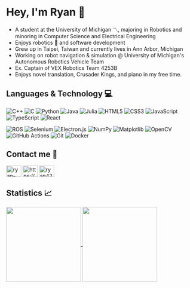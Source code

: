 # Hey, I'm Ryan 🙌
- A student at the University of Michigan :part_alternation_mark:, majoring in Robotics and minoring in Computer Science and Electrical Engineering
- Enjoys robotics :robot: and software development
- Grew up in Taipei, Taiwan and currently lives in Ann Arbor, Michigan
- Working on robot navigation & simulation @ University of Michigan's Autonomous Robotics Vehicle Team
- Ex. Captain of VEX Robotics Team 4253B
- Enjoys novel translation, Crusader Kings, and piano in my free time.

## Languages & Technology :computer:
![C++](https://img.shields.io/badge/c++-%2300599C.svg?style=for-the-badge&logo=c%2B%2B&logoColor=white)
![C](https://img.shields.io/badge/c-%2300599C.svg?style=for-the-badge&logo=c&logoColor=white)
![Python](https://img.shields.io/badge/python-3670A0?style=for-the-badge&logo=python&logoColor=ffdd54)
![Java](https://img.shields.io/badge/java-%23ED8B00.svg?style=for-the-badge&logo=openjdk&logoColor=white)
![Julia](https://img.shields.io/badge/-Julia-9558B2?style=for-the-badge&logo=julia&logoColor=white)
![HTML5](https://img.shields.io/badge/html5-%23E34F26.svg?style=for-the-badge&logo=html5&logoColor=white)
![CSS3](https://img.shields.io/badge/css3-%231572B6.svg?style=for-the-badge&logo=css3&logoColor=white)
![JavaScript](https://img.shields.io/badge/javascript-%23323330.svg?style=for-the-badge&logo=javascript&logoColor=%23F7DF1E)
![TypeScript](https://img.shields.io/badge/typescript-%23007ACC.svg?style=for-the-badge&logo=typescript&logoColor=white)
![React](https://img.shields.io/badge/react-%2320232a.svg?style=for-the-badge&logo=react&logoColor=%2361DAFB)

![ROS](https://img.shields.io/badge/ros-%230A0FF9.svg?style=for-the-badge&logo=ros&logoColor=white)
![Selenium](https://img.shields.io/badge/-selenium-%43B02A?style=for-the-badge&logo=selenium&logoColor=white)
![Electron.js](https://img.shields.io/badge/Electron-191970?style=for-the-badge&logo=Electron&logoColor=white)
![NumPy](https://img.shields.io/badge/numpy-%23013243.svg?style=for-the-badge&logo=numpy&logoColor=white)
![Matplotlib](https://img.shields.io/badge/Matplotlib-%23ffffff.svg?style=for-the-badge&logo=Matplotlib&logoColor=black)
![OpenCV](https://img.shields.io/badge/opencv-%23white.svg?style=for-the-badge&logo=opencv&logoColor=white)
![GitHub Actions](https://img.shields.io/badge/github%20actions-%232671E5.svg?style=for-the-badge&logo=githubactions&logoColor=white)
![Git](https://img.shields.io/badge/git-%23F05033.svg?style=for-the-badge&logo=git&logoColor=white)
![Docker](https://img.shields.io/badge/docker-%230db7ed.svg?style=for-the-badge&logo=docker&logoColor=white)


## Contact me :calling:
<p align="left">
<a href="https://linkedin.com/in/ryan-liao4253" target="blank"><img align="center" src="https://raw.githubusercontent.com/rahuldkjain/github-profile-readme-generator/master/src/images/icons/Social/linked-in-alt.svg" alt="ryan-liao4253" height="30" width="40" /></a>
<a href="https://www.youtube.com/channel/UCSu2KKN9d6buqnZ1xBnKTFA" target="blank"><img align="center" src="https://raw.githubusercontent.com/rahuldkjain/github-profile-readme-generator/master/src/images/icons/Social/youtube.svg" alt="https://www.youtube.com/channel/UCSu2KKN9d6buqnZ1xBnKTFA" height="30" width="40" /></a>
<a href="https://codeforces.com/profile/ryan4253" target="blank"><img align="center" src="https://raw.githubusercontent.com/rahuldkjain/github-profile-readme-generator/master/src/images/icons/Social/codeforces.svg" alt="ryan4253" height="30" width="40" /></a>
</p>

## Statistics :chart_with_upwards_trend:

<a href="https://github.com/anuraghazra/github-readme-stats">
  <img height=200 align="center" src="https://github-readme-stats.vercel.app/api/?username=Ryan4253&count_private=true&theme=github_dark&rank_icon=github" />
</a>
<a href="https://github.com/anuraghazra/github-readme-stats">
  <img height=200 align="center" src="https://github-readme-stats.vercel.app/api/top-langs/?username=Ryan4253&size_weight=0.4&count_weight=0.6&hide=Makefile,Tex&layout=compact&theme=github_dark" />
</a>
